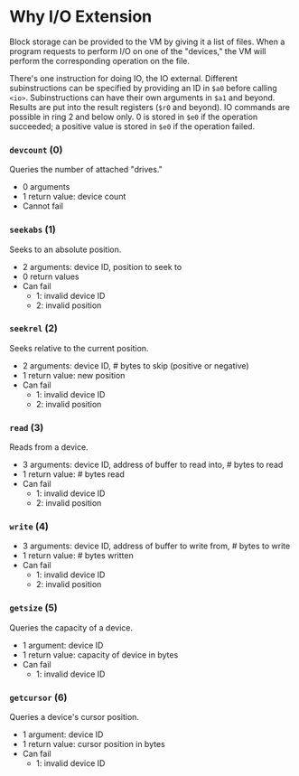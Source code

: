 # Why I/O Extension

Block storage can be provided to the VM by giving it a list of files. When a program requests to perform I/O on one of the "devices," the VM will perform the corresponding operation on the file.

There's one instruction for doing IO, the IO external. Different subinstructions can be specified by providing an ID in `$a0` before calling `<io>`. Subinstructions can have their own arguments in `$a1` and beyond. Results are put into the result registers (`$r0` and beyond). IO commands are possible in ring 2 and below only. 0 is stored in `$e0` if the operation succeeded; a positive value is stored in `$e0` if the operation failed.

### `devcount` (0)

Queries the number of attached "drives."

- 0 arguments
- 1 return value: device count
- Cannot fail

### `seekabs` (1)

Seeks to an absolute position.

- 2 arguments: device ID, position to seek to
- 0 return values
- Can fail
	- 1: invalid device ID
	- 2: invalid position

### `seekrel` (2)

Seeks relative to the current position.

- 2 arguments: device ID, # bytes to skip (positive or negative)
- 1 return value: new position
- Can fail
	- 1: invalid device ID
	- 2: invalid position

### `read` (3)

Reads from a device.

- 3 arguments: device ID, address of buffer to read into, # bytes to read
- 1 return value: # bytes read
- Can fail
	- 1: invalid device ID
	- 2: invalid position

### `write` (4)

- 3 arguments: device ID, address of buffer to write from, # bytes to write
- 1 return value: # bytes written
- Can fail
	- 1: invalid device ID
	- 2: invalid position

### `getsize` (5)

Queries the capacity of a device.

- 1 argument: device ID
- 1 return value: capacity of device in bytes
- Can fail
	- 1: invalid device ID

### `getcursor` (6)

Queries a device's cursor position.

- 1 argument: device ID
- 1 return value: cursor position in bytes
- Can fail
	- 1: invalid device ID
